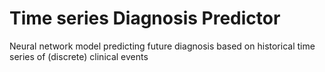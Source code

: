 # Time series Diagnosis Predictor

Neural network model predicting future diagnosis based on historical time series of (discrete) clinical events
